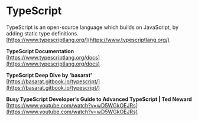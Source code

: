 # TypeScript

TypeScript is an open-source language which builds on JavaScript, by adding static type definitions.  
[https://www.typescriptlang.org/](https://www.typescriptlang.org/)

**TypeScript Documentation**  
[https://www.typescriptlang.org/docs](https://www.typescriptlang.org/docs)

**TypeScript Deep Dive by 'basarat'**  
[https://basarat.gitbook.io/typescript/](https://basarat.gitbook.io/typescript/)

**Busy TypeScript Developer’s Guide to Advanced TypeScript | Ted Neward**  
[https://www.youtube.com/watch?v=wD5WGkOEJRs](https://www.youtube.com/watch?v=wD5WGkOEJRs)
